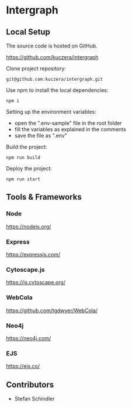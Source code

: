 # Intergraph

## Local Setup

The source code is hosted on GitHub.

https://github.com/kuczera/intergraph

Clone project repository:

```
git@github.com:kuczera/intergraph.git
```

Use npm to install the local dependencies:

```
npm i
```

Setting up the environment variables:

* open the ".env-sample" file in the root folder
* fill the variables as explained in the comments
* save the file as ".env"


Build the project:

```
npm run build
```

Deploy the project:

```
npm run start
```

## Tools & Frameworks

### Node
https://nodejs.org/

### Express
https://expressjs.com/

### Cytoscape.js
https://js.cytoscape.org/

### WebCola
https://github.com/tgdwyer/WebCola/

### Neo4j
https://neo4j.com/

### EJS
https://ejs.co/

## Contributors
* Stefan Schindler
